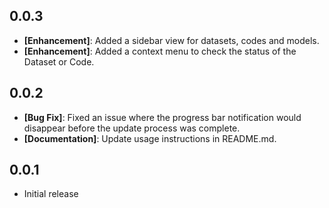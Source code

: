 ## 0.0.3

* **[Enhancement]**: Added a sidebar view for datasets, codes and models.
* **[Enhancement]**: Added a context menu to check the status of the Dataset or Code.

## 0.0.2

* **[Bug Fix]**: Fixed an issue where the progress bar notification would disappear before the update process was complete.
* **[Documentation]**: Update usage instructions in README.md.

## 0.0.1

* Initial release
